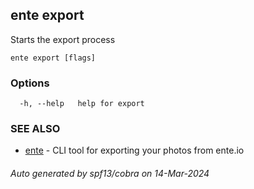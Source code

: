 ## ente export

Starts the export process

```
ente export [flags]
```

### Options

```
  -h, --help   help for export
```

### SEE ALSO

* [ente](ente.md)	 - CLI tool for exporting your photos from ente.io

###### Auto generated by spf13/cobra on 14-Mar-2024
